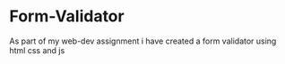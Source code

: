 # Form-Validator
As part of my web-dev assignment i have created a form validator using html css and js
